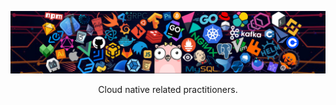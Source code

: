 
![](https://github.com/shookM/shookM/blob/main/header_1.png)
<center>Cloud native related practitioners.</center>
<!-- **shookM/shookM** is a ✨ _special_ ✨ repository because its `README.md` (this file) appears on your GitHub profile. 

Here are some ideas to get my started:


- 🌱 I’m currently learning ts ...
<!--
- 🔭 I’m currently working on ...
- 👯 I’m looking to collaborate on ...
- 🤔 I’m looking for help with ...
- 💬 Ask me about ...
- 📫 How to reach me: ...
- 😄 Pronouns: ...
- ⚡ Fun fact: ...

<div align="center"> <img height="137px" src="https://github-readme-stats.vercel.app/api?username=shookM&hide_title=true&hide_border=true&show_icons=trueline_height=21&text_color=000&icon_color=000&bg_color=0,ea6161,ffc64d,fffc4d,52fa5a&theme=graywhite" /> </div>
-->
